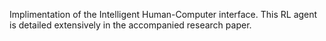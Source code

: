 Implimentation of the Intelligent Human-Computer interface. This RL agent is detailed extensively in the accompanied research paper.
